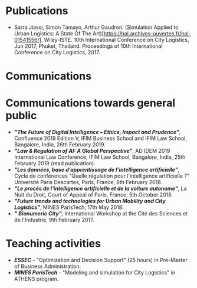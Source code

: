 
# Publications

- Sarra Jlassi, Simon Tamayo, Arthur Gaudron. (Simulation Applied to Urban Logistics: A State Of The Art)[https://hal.archives-ouvertes.fr/hal-01541556/]. Wiley-ISTE. 10th International Conference on City Logistics, Jun 2017, Phuket, Thailand. Proceedings of 10th International Conference on City Logistics, 2017.

# Communications

# Communications towards general public

- ***"The Future of Digital Intelligence – Ethics, Impact and Prudence"***, Confluence 2019 Edition V, IFIM Business School and IFIM Law School, Bangalore, India, 26th February 2019.
- ***"Law & Regulation of AI: A Global Perspective"***, AD IDEM 2019 International Law Conference, IFIM Law School, Bangalore, India, 25th February 2019 (read publication).
- ***"Les données, base d’apprentissage de l’intelligence artificielle"***, Cycle de conférences "Quelle régulation pour l'intelligence artificielle ?" Université Paris Descartes, Paris, France, 8th February 2018.
- ***"Le procès de l'intelligence artificielle et de la voiture autonome"***, La Nuit du Droit, Court of Appeal of Paris, France, 5th October 2018.
- ***"Future trends and technologies for Urban Mobility and City Logistics"***, MINES ParisTech, 17th May 2018.
- ***" Bionumeric City"***, International Workshop at the Cité des Sciences et de l'Industrie, 9th February 2017.

# Teaching activities

- ***ESSEC*** - "Optimization and Decision Support" (25 hours) in Pre-Master of Business Administration.
- ***MINES ParisTech*** - "Modeling and simulation for City Logistics" in ATHENS program.
